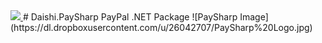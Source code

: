 <a href="http://teamcity/viewType.html?buildTypeId=PaySharpNet_PaySharpNet&guest=1">
<img src="http://teamcity/app/rest/builds/buildType:(id:PaySharpNet_PaySharpNet)/statusIcon"/>
</a>
# Daishi.PaySharp
PayPal .NET Package
![PaySharp Image](https://dl.dropboxusercontent.com/u/26042707/PaySharp%20Logo.jpg)
